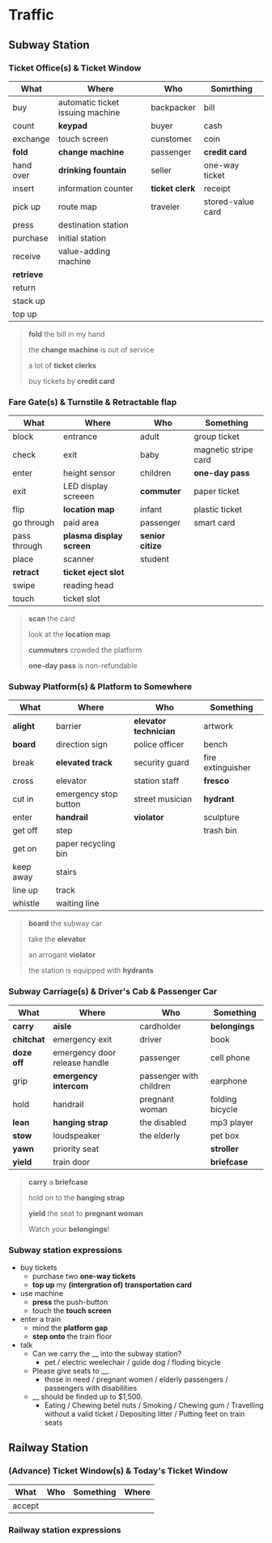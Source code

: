 # Traffic

## Subway Station

### Ticket Office(s) & Ticket Window

What|Where|Who|Somrthing
--|--|--|--
buy|automatic ticket issuing machine|backpacker|bill
count|**keypad**|buyer|cash
exchange|touch screen|cunstomer|coin
**fold**|**change machine**|passenger|**credit card**
hand over|**drinking fountain**|seller|one-way ticket
insert|information counter|**ticket clerk**|receipt
pick up|route map|traveler|stored-value card
press|destination station||
purchase|initial station||
receive|value-adding machine||
**retrieve**|||
return|||
stack up|||
top up|||

>**fold** the bill in my hand
>
>the **change machine** is out of service
>
>a lot of **ticket clerks**
>
>buy tickets by **credit card**

### Fare Gate(s) & Turnstile & Retractable flap

What|Where|Who|Something
--|--|--|--
block|entrance|adult|group ticket
check|exit|baby|magnetic stripe card
enter|height sensor|children|**one-day pass**
exit|LED display screeen|**commuter**|paper ticket
flip|**location map**|infant|plastic ticket
go through|paid area|passenger|smart card
pass through|**plasma display screen**|**senior citize**|
place|scanner|student|
**retract**|**ticket eject slot**||
swipe|reading head||
touch|ticket slot||

>**scan** the card
>
>look at the **location map**
>
>**cummuters** crowded the platform
>
>**one-day pass** is non-refundable

### Subway Platform(s) & Platform to Somewhere

What|Where|Who|Something
--|--|--|--
**alight**|barrier|**elevator technician**|artwork
**board**|direction sign|police officer|bench
break|**elevated track**|security guard|fire extinguisher
cross|elevator|station staff|**fresco**
cut in|emergency stop button|street musician|**hydrant**
enter|**handrail**|**violator**|sculpture
get off|step||trash bin
get on|paper recycling bin|
keep away|stairs||
line up|track||
whistle|waiting line||

>**board** the subway car
>
>take the **elevator**
>
>an arrogant **violator**
>
>the station is equipped with **hydrants**

### Subway Carriage(s) & Driver's Cab & Passenger Car

What|Where|Who|Something
--|--|--|--
**carry**|**aisle**|cardholder|**belongings**
**chitchat**|emergency exit|driver|book
**doze off**|emergency door release handle|passenger|cell phone
grip|**emergency intercom**|passenger with children|earphone
hold|handrail|pregnant woman|folding bicycle
**lean**|**hanging strap**|the disabled|mp3 player
**stow**|loudspeaker|the elderly|pet box
**yawn**|priority seat||**stroller**
**yield**|train door||**briefcase**

>**carry** a **briefcase**
>
>hold on to the **hanging strap**
>
>**yield** the seat to **pregnant woman**
>
>Watch your **belongings**!

### Subway station expressions

- buy tickets
  - purchase two **one-way tickets**
  - **top up** my **(intergration of) transportation card**
- use machine
  - **press** the push-button
  - touch the **touch screen**
- enter a train
  - mind the **platform gap**
  - **step onto** the train floor
- talk
  - Can we carry the __ into the subway station?
    - pet / electric weelechair / guide dog / floding bicycle
  - Please give seats to __.
    - those in need / pregnant women / elderly passengers / passengers with disabilities
  - __ should be finded up to $1,500.
    - Eating / Chewing betel nuts / Smoking / Chewing gum / Travelling without a valid ticket / Depositing litter / Putting feet on train seats

## Railway Station

### (Advance) Ticket Window(s) & Today's Ticket Window

What|Who|Something|Where
--|--|--|--
accept|||

### Railway station expressions
